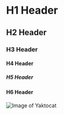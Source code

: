 # H1 Header
## H2 Header
### H3 Header
#### H4 Header
##### H5 Header
#### H6 Header

![Image of Yaktocat](https://octodex.github.com/images/yaktocat.png)








